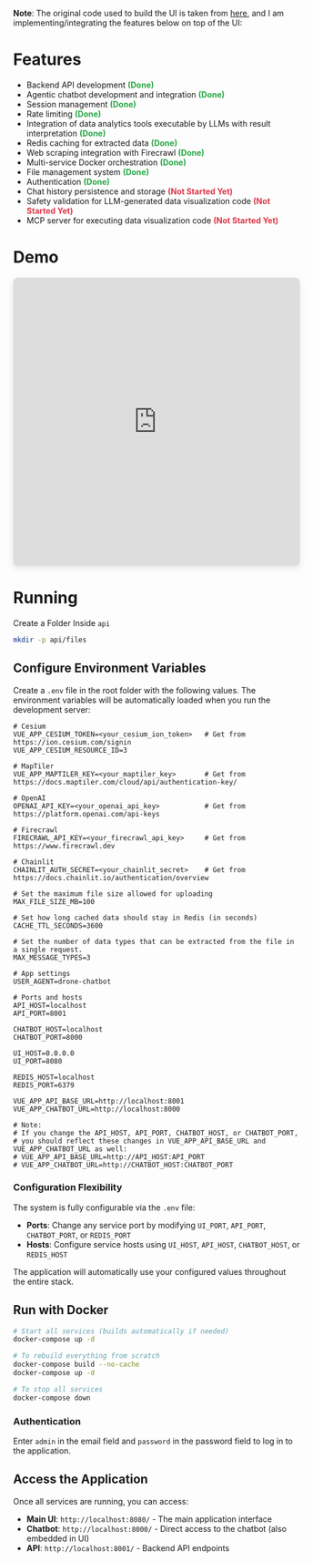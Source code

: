 **Note**: The original code used to build the UI is taken from [here](https://github.com/ArduPilot/UAVLogViewer), and I am implementing/integrating the features below on top of the UI:

# Features

- Backend API development <span style="color: #28a745; font-weight: bold;">**(Done)**</span>
- Agentic chatbot development and integration <span style="color: #28a745; font-weight: bold;">**(Done)**</span>
- Session management <span style="color: #28a745; font-weight: bold;">**(Done)**</span>
- Rate limiting <span style="color: #28a745; font-weight: bold;">**(Done)**</span>
- Integration of data analytics tools executable by LLMs with result interpretation <span style="color: #28a745; font-weight: bold;">**(Done)**</span>
- Redis caching for extracted data <span style="color: #28a745; font-weight: bold;">**(Done)**</span>
- Web scraping integration with Firecrawl <span style="color: #28a745; font-weight: bold;">**(Done)**</span>
- Multi-service Docker orchestration <span style="color: #28a745; font-weight: bold;">**(Done)**</span>
- File management system <span style="color: #28a745; font-weight: bold;">**(Done)**</span>
- Authentication <span style="color: #28a745; font-weight: bold;">**(Done)**</span>
- Chat history persistence and storage <span style="color: #dc3545; font-weight: bold;">**(Not Started Yet)**</span>
- Safety validation for LLM-generated data visualization code <span style="color: #dc3545; font-weight: bold;">**(Not Started Yet)**</span>
- MCP server for executing data visualization code <span style="color: #dc3545; font-weight: bold;">**(Not Started Yet)**</span>

# Demo 

<div style="display: flex; justify-content: flex-start; margin-bottom: 20px;">
<iframe width="1000" height="506" src="https://www.youtube.com/embed/xH6kAIWTbsk?si=sdeVjQmkABcztcv4" title="YouTube video player" frameborder="0" allow="accelerometer; autoplay; clipboard-write; encrypted-media; gyroscope; picture-in-picture; web-share" referrerpolicy="strict-origin-when-cross-origin" allowfullscreen style="max-width: 1000px; border-radius: 8px; box-shadow: 0 4px 12px rgba(0,0,0,0.1);"></iframe>
</div>

# Running  

Create a Folder Inside `api`

```bash
mkdir -p api/files
```

## Configure Environment Variables

Create a `.env` file in the root folder with the following values. The environment variables will be automatically loaded when you run the development server:

```env 
# Cesium 
VUE_APP_CESIUM_TOKEN=<your_cesium_ion_token>   # Get from https://ion.cesium.com/signin
VUE_APP_CESIUM_RESOURCE_ID=3

# MapTiler 
VUE_APP_MAPTILER_KEY=<your_maptiler_key>       # Get from https://docs.maptiler.com/cloud/api/authentication-key/

# OpenAI 
OPENAI_API_KEY=<your_openai_api_key>           # Get from https://platform.openai.com/api-keys

# Firecrawl
FIRECRAWL_API_KEY=<your_firecrawl_api_key>     # Get from https://www.firecrawl.dev

# Chainlit
CHAINLIT_AUTH_SECRET=<your_chainlit_secret>    # Get from https://docs.chainlit.io/authentication/overview

# Set the maximum file size allowed for uploading
MAX_FILE_SIZE_MB=100

# Set how long cached data should stay in Redis (in seconds)
CACHE_TTL_SECONDS=3600

# Set the number of data types that can be extracted from the file in a single request.
MAX_MESSAGE_TYPES=3

# App settings
USER_AGENT=drone-chatbot

# Ports and hosts 
API_HOST=localhost
API_PORT=8001

CHATBOT_HOST=localhost
CHATBOT_PORT=8000

UI_HOST=0.0.0.0
UI_PORT=8080

REDIS_HOST=localhost
REDIS_PORT=6379

VUE_APP_API_BASE_URL=http://localhost:8001
VUE_APP_CHATBOT_URL=http://localhost:8000

# Note: 
# If you change the API_HOST, API_PORT, CHATBOT_HOST, or CHATBOT_PORT,
# you should reflect these changes in VUE_APP_API_BASE_URL and VUE_APP_CHATBOT_URL as well:
# VUE_APP_API_BASE_URL=http://API_HOST:API_PORT
# VUE_APP_CHATBOT_URL=http://CHATBOT_HOST:CHATBOT_PORT
```

### Configuration Flexibility

The system is fully configurable via the `.env` file:

- **Ports**: Change any service port by modifying `UI_PORT`, `API_PORT`, `CHATBOT_PORT`, or `REDIS_PORT`
- **Hosts**: Configure service hosts using `UI_HOST`, `API_HOST`, `CHATBOT_HOST`, or `REDIS_HOST`

The application will automatically use your configured values throughout the entire stack.
 
## Run with Docker


```bash
# Start all services (builds automatically if needed)
docker-compose up -d

# To rebuild everything from scratch
docker-compose build --no-cache
docker-compose up -d

# To stop all services
docker-compose down
```

### Authentication

Enter `admin` in the email field and `password` in the password field to log in to the application.

## Access the Application

Once all services are running, you can access:

- **Main UI**: `http://localhost:8080/` - The main application interface
- **Chatbot**: `http://localhost:8000/` - Direct access to the chatbot (also embedded in UI)
- **API**: `http://localhost:8001/` - Backend API endpoints